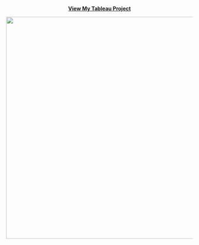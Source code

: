 <a href="https://public.tableau.com/views/SalesandCustomerKPIDashboard_17398019037600/SalesDashboard?:language=en-US&:sid=&:redirect=auth&:display_count=n&:origin=viz_share_link" target="_blank">
  <p style="text-align: center; font-weight: bold;">View My Tableau Project</p>
  <img src="[Tableau-Projects/Sales Dashboard.png](https://github.com/ZshanAli1/Data-Analysis-Projects/blob/main/Tableau-Projects/Sales%20Dashboard.png)" width="600">
</a>
